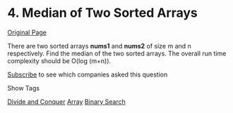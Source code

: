 # 4. Median of Two Sorted Arrays

[Original Page](https://leetcode.com/problems/median-of-two-sorted-arrays/)

There are two sorted arrays **nums1** and **nums2** of size m and n respectively. Find the median of the two sorted arrays. The overall run time complexity should be O(log (m+n)).

<div>

[Subscribe](/subscribe/) to see which companies asked this question

</div>

<div>

<div id="tags" class="btn btn-xs btn-warning">Show Tags</div>

<span class="hidebutton">[Divide and Conquer](/tag/divide-and-conquer/) [Array](/tag/array/) [Binary Search](/tag/binary-search/)</span></div>